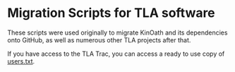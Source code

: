 # Migration Scripts for TLA software

These scripts were used originally to migrate KinOath and its dependencies onto
GitHub, as well as numerous other TLA projects after that.

If you have access to the TLA Trac, you can access a ready to use copy of
[users.txt](https://trac.mpi.nl/attachment/wiki/TLA%20on%20GitHub/users.txt).
